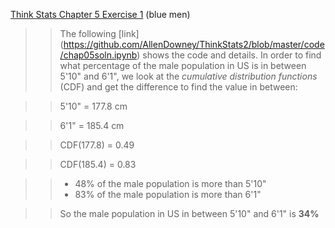 [Think Stats Chapter 5 Exercise 1](http://greenteapress.com/thinkstats2/html/thinkstats2006.html#toc50) (blue men)

>> The following [link] (https://github.com/AllenDowney/ThinkStats2/blob/master/code/chap05soln.ipynb) shows the code and details. In order to find what percentage of the male population in US is in between 5'10" and 6'1", we look at the *cumulative distribution functions* (CDF) and get the difference to find the value in between:

>> 5'10" = 177.8 cm

>> 6'1" = 185.4 cm

>> CDF(177.8) = 0.49

>> CDF(185.4) = 0.83

>> * 48% of the male population is more than 5'10"
>> * 83% of the male population is more than 6'1"

>> So the male population in US in between 5'10" and 6'1" is **34%**


